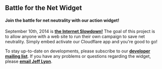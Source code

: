 Battle for the Net Widget
-------------------------
#### Join the battle for net neutrality with our action widget!

September 10th, 2014 is [**the Internet Slowdown!**][1] The goal of this
project is to allow anyone with a web site to run their own campaign to save net
neutrality. Simply embed activate our Cloudflare app and you're good to go!

To stay up-to-date on developments, please subscribe to our
[**developer mailing list**][1]. If you have any problems or questions regarding
the widget, please [**email Jeff Lyon**][5].


[1]: https://www.battleforthenet.com/sept10th
[2]: https://widget.battleforthenet.com/demos/modal.html
[3]: https://widget.battleforthenet.com/demos/banner.html
[4]: https://github.com/fightforthefuture/battleforthenet-widget
[5]: mailto:jeff@fightforthefuture.org
